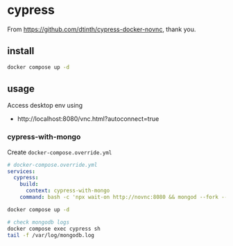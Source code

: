 # cypress

From https://github.com/dtinth/cypress-docker-novnc, thank you.

## install

```sh
docker compose up -d
```

## usage

Access desktop env using
* http://localhost:8080/vnc.html?autoconnect=true

### cypress-with-mongo

Create `docker-compose.override.yml`

```yaml
# docker-compose.override.yml
services:
  cypress:
    build:
      context: cypress-with-mongo
    command: bash -c 'npx wait-on http://novnc:8080 && mongod --fork --logpath /var/log/mongodb.log && cypress open --project /srv/www/e2e'
```

```sh
docker compose up -d

# check mongodb logs
docker compose exec cypress sh
tail -f /var/log/mongodb.log
```
